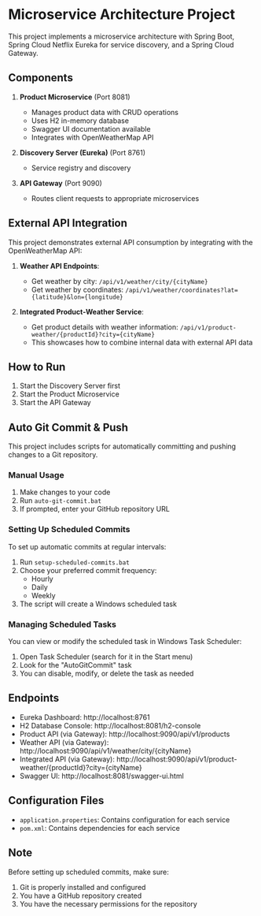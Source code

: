 # Microservice Architecture Project

This project implements a microservice architecture with Spring Boot, Spring Cloud Netflix Eureka for service discovery, and a Spring Cloud Gateway.

## Components

1. **Product Microservice** (Port 8081)
   - Manages product data with CRUD operations
   - Uses H2 in-memory database
   - Swagger UI documentation available
   - Integrates with OpenWeatherMap API

2. **Discovery Server (Eureka)** (Port 8761)
   - Service registry and discovery

3. **API Gateway** (Port 9090)
   - Routes client requests to appropriate microservices

## External API Integration

This project demonstrates external API consumption by integrating with the OpenWeatherMap API:

1. **Weather API Endpoints**:
   - Get weather by city: `/api/v1/weather/city/{cityName}`
   - Get weather by coordinates: `/api/v1/weather/coordinates?lat={latitude}&lon={longitude}`

2. **Integrated Product-Weather Service**:
   - Get product details with weather information: `/api/v1/product-weather/{productId}?city={cityName}`
   - This showcases how to combine internal data with external API data

## How to Run

1. Start the Discovery Server first
2. Start the Product Microservice
3. Start the API Gateway

## Auto Git Commit & Push

This project includes scripts for automatically committing and pushing changes to a Git repository.

### Manual Usage

1. Make changes to your code
2. Run `auto-git-commit.bat`
3. If prompted, enter your GitHub repository URL

### Setting Up Scheduled Commits

To set up automatic commits at regular intervals:

1. Run `setup-scheduled-commits.bat`
2. Choose your preferred commit frequency:
   - Hourly
   - Daily
   - Weekly
3. The script will create a Windows scheduled task

### Managing Scheduled Tasks

You can view or modify the scheduled task in Windows Task Scheduler:
1. Open Task Scheduler (search for it in the Start menu)
2. Look for the "AutoGitCommit" task
3. You can disable, modify, or delete the task as needed

## Endpoints

- Eureka Dashboard: http://localhost:8761
- H2 Database Console: http://localhost:8081/h2-console
- Product API (via Gateway): http://localhost:9090/api/v1/products
- Weather API (via Gateway): http://localhost:9090/api/v1/weather/city/{cityName}
- Integrated API (via Gateway): http://localhost:9090/api/v1/product-weather/{productId}?city={cityName}
- Swagger UI: http://localhost:8081/swagger-ui.html

## Configuration Files

- `application.properties`: Contains configuration for each service
- `pom.xml`: Contains dependencies for each service

## Note

Before setting up scheduled commits, make sure:
1. Git is properly installed and configured
2. You have a GitHub repository created
3. You have the necessary permissions for the repository 